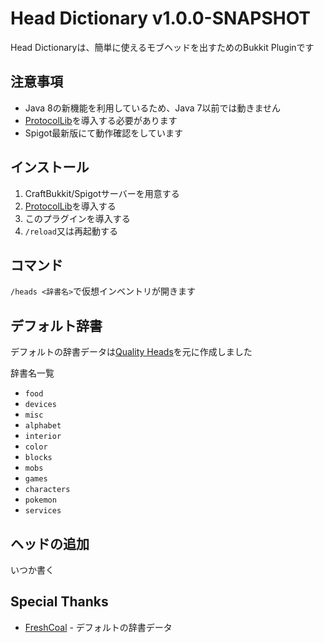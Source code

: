 # Head Dictionary v1.0.0-SNAPSHOT

Head Dictionaryは、簡単に使えるモブヘッドを出すためのBukkit Pluginです

## 注意事項

* Java 8の新機能を利用しているため、Java 7以前では動きません
* [ProtocolLib](https://www.spigotmc.org/resources/protocollib.1997/)を導入する必要があります
* Spigot最新版にて動作確認をしています

## インストール

1. CraftBukkit/Spigotサーバーを用意する
2. [ProtocolLib](https://www.spigotmc.org/resources/protocollib.1997/)を導入する
3. このプラグインを導入する
4. `/reload`又は再起動する

## コマンド

`/heads <辞書名>`で仮想インベントリが開きます

## デフォルト辞書

デフォルトの辞書データは[Quality Heads](http://heads.freshcoal.com/maincollection.php)を元に作成しました

辞書名一覧

* `food`
* `devices`
* `misc`
* `alphabet`
* `interior`
* `color`
* `blocks`
* `mobs`
* `games`
* `characters`
* `pokemon`
* `services`

## ヘッドの追加

いつか書く

## Special Thanks

* [FreshCoal](http://heads.freshcoal.com/maincollection.php) - デフォルトの辞書データ
